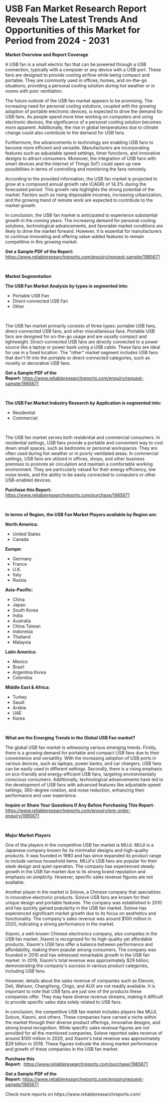 <p><h1>USB Fan Market Research Report Reveals The Latest Trends And Opportunities of this Market for Period from 2024 - 2031</h1></p><p><strong>Market Overview and Report Coverage</strong></p>
<p><p>A USB fan is a small electric fan that can be powered through a USB connection, typically with a computer or any device with a USB port. These fans are designed to provide cooling airflow while being compact and portable. They are commonly used in offices, homes, and on-the-go situations, providing a personal cooling solution during hot weather or in rooms with poor ventilation.</p><p>The future outlook of the USB fan market appears to be promising. The increasing need for personal cooling solutions, coupled with the growing adoption of portable electronic devices, is expected to drive the demand for USB fans. As people spend more time working on computers and using electronic devices, the significance of a personal cooling solution becomes more apparent. Additionally, the rise in global temperatures due to climate change could also contribute to the demand for USB fans.</p><p>Furthermore, the advancements in technology are enabling USB fans to become more efficient and versatile. Manufacturers are incorporating features such as adjustable speed settings, timer functions, and innovative designs to attract consumers. Moreover, the integration of USB fans with smart devices and the Internet of Things (IoT) could open up new possibilities in terms of controlling and monitoring the fans remotely.</p><p>According to the provided information, the USB fan market is projected to grow at a compound annual growth rate (CAGR) of 14.3% during the forecasted period. This growth rate highlights the strong potential of the market. Factors such as rising disposable incomes, increasing urbanization, and the growing trend of remote work are expected to contribute to the market growth.</p><p>In conclusion, the USB fan market is anticipated to experience substantial growth in the coming years. The increasing demand for personal cooling solutions, technological advancements, and favorable market conditions are likely to drive the market forward. However, it is essential for manufacturers to continue innovating and offering value-added features to remain competitive in this growing market.</p></p>
<p><strong>Get a Sample PDF of the Report:</strong> <a href="https://www.reliableresearchreports.com/enquiry/request-sample/1985671">https://www.reliableresearchreports.com/enquiry/request-sample/1985671</a></p>
<p>&nbsp;</p>
<p><strong>Market Segmentation</strong></p>
<p><strong>The USB Fan Market Analysis by types is segmented into:</strong></p>
<p><ul><li>Portable USB Fan</li><li>Direct-connected USB Fan</li><li>Other</li></ul></p>
<p>&nbsp;</p>
<p><p>The USB fan market primarily consists of three types: portable USB fans, direct-connected USB fans, and other miscellaneous fans. Portable USB fans are designed for on-the-go usage and are usually compact and lightweight. Direct-connected USB fans are directly connected to a power source like a laptop or power bank using a USB cable. These fans are ideal for use in a fixed location. The "other" market segment includes USB fans that don't fit into the portable or direct-connected categories, such as novelty or decorative USB fans.</p></p>
<p><strong>Get a Sample PDF of the Report:</strong>&nbsp;<a href="https://www.reliableresearchreports.com/enquiry/request-sample/1985671">https://www.reliableresearchreports.com/enquiry/request-sample/1985671</a></p>
<p>&nbsp;</p>
<p><strong>The USB Fan Market Industry Research by Application is segmented into:</strong></p>
<p><ul><li>Residential</li><li>Commercial</li></ul></p>
<p>&nbsp;</p>
<p><p>The USB fan market serves both residential and commercial consumers. In residential settings, USB fans provide a portable and convenient way to cool down small spaces, such as bedrooms or personal workspaces. They are often used during hot weather or in poorly ventilated areas. In commercial settings, USB fans are utilized in offices, shops, and other business premises to promote air circulation and maintain a comfortable working environment. They are particularly valued for their energy efficiency, low noise levels, and the ability to be easily connected to computers or other USB-enabled devices.</p></p>
<p><strong>Purchase this Report:</strong>&nbsp; <a href="https://www.reliableresearchreports.com/purchase/1985671">https://www.reliableresearchreports.com/purchase/1985671</a></p>
<p>&nbsp;</p>
<p><strong>In terms of Region, the USB Fan Market Players available by Region are:</strong></p>
<p>
    <p> <strong> North America: </strong>
        <ul>
            <li>United States</li>
            <li>Canada</li>
        </ul>
        </p> 
    <p> <strong> Europe: </strong>
        <ul>
            <li>Germany</li>
            <li>France</li>
            <li>U.K.</li>
            <li>Italy</li>
            <li>Russia</li>
        </ul>
        </p> 
    <p> <strong> Asia-Pacific: </strong>
        <ul>
            <li>China</li>
            <li>Japan</li>
            <li>South Korea</li>
            <li>India</li>
            <li>Australia</li>
            <li>China Taiwan</li>
            <li>Indonesia</li>
            <li>Thailand</li>
            <li>Malaysia</li>
        </ul>
        </p> 
    <p> <strong> Latin America: </strong>
        <ul>
            <li>Mexico</li>
            <li>Brazil</li>
            <li>Argentina Korea</li>
            <li>Colombia</li>
        </ul>
        </p> 
    <p> <strong> Middle East & Africa: </strong>
        <ul>
            <li>Turkey</li>
            <li>Saudi</li>
            <li>Arabia</li>
            <li>UAE</li>
            <li>Korea</li>
        </ul>
    </p>
    </p>
<p>&nbsp;</p>
<p><strong>What are the Emerging Trends in the Global USB Fan market?</strong></p>
<p><p>The global USB fan market is witnessing various emerging trends. Firstly, there is a growing demand for portable and compact USB fans due to their convenience and versatility. With the increasing adoption of USB ports in various devices, such as laptops, power banks, and car chargers, USB fans can be easily used in different settings. Secondly, there is a rising emphasis on eco-friendly and energy-efficient USB fans, targeting environmentally conscious consumers. Additionally, technological advancements have led to the development of USB fans with advanced features like adjustable speed settings, 360-degree rotation, and noise reduction, enhancing their performance and user experience.</p></p>
<p><strong>Inquire or Share Your Questions If Any Before Purchasing This Report</strong>- <a href="https://www.reliableresearchreports.com/enquiry/pre-order-enquiry/1985671">https://www.reliableresearchreports.com/enquiry/pre-order-enquiry/1985671</a></p>
<p>&nbsp;</p>
<p><strong>Major Market Players</strong></p>
<p><p>One of the players in the competitive USB fan market is MUJI. MUJI is a Japanese company known for its minimalist designs and high-quality products. It was founded in 1980 and has since expanded its product range to include various household items. MUJI's USB fans are popular for their sleek design and quiet operation. The company has experienced steady growth in the USB fan market due to its strong brand reputation and emphasis on simplicity. However, specific sales revenue figures are not available.</p><p>Another player in the market is Solove, a Chinese company that specializes in innovative electronic products. Solove USB fans are known for their unique design and portable features. The company was established in 2010 and has quickly gained popularity in the USB fan market. Solove has experienced significant market growth due to its focus on aesthetics and functionality. The company's sales revenue was around $100 million in 2020, indicating a strong performance in the market.</p><p>Xiaomi, a well-known Chinese electronics company, also competes in the USB fan market. Xiaomi is recognized for its high-quality yet affordable products. Xiaomi's USB fans offer a balance between performance and affordability, making them popular among consumers. The company was founded in 2010 and has witnessed remarkable growth in the USB fan market. In 2019, Xiaomi's total revenue was approximately $29 billion, demonstrating the company's success in various product categories, including USB fans.</p><p>However, details about the sales revenue of companies such as Elecom, Deli, Wahson, ChangHong, Chigo, and AUX are not readily available. It is important to note that USB fans are just one of the products these companies offer. They may have diverse revenue streams, making it difficult to provide specific sales data solely related to USB fans.</p><p>In conclusion, the competitive USB fan market includes players like MUJI, Solove, Xiaomi, and others. These companies have carved a niche within the market through their diverse product offerings, innovative designs, and strong brand recognition. While specific sales revenue figures are not provided for all the mentioned companies, Solove reported sales revenue of around $100 million in 2020, and Xiaomi's total revenue was approximately $29 billion in 2019. These figures indicate the strong market performance and growth of these companies in the USB fan market.</p></p>
<p><strong>Purchase this Report:</strong>&nbsp;&nbsp;<a href="https://www.reliableresearchreports.com/purchase/1985671">https://www.reliableresearchreports.com/purchase/1985671</a></p>
<p></p>
<p><strong>Get a Sample PDF of the Report:</strong>&nbsp;<a href="https://www.reliableresearchreports.com/enquiry/request-sample/1985671">https://www.reliableresearchreports.com/enquiry/request-sample/1985671</a></p>
<p>Check more reports on https://www.reliableresearchreports.com/</p>